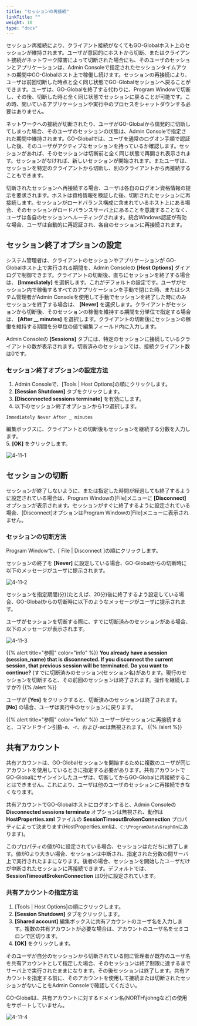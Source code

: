 ```yaml
---
title: "セッションの再接続"
linkTitle: ""
weight: 10
type: "docs"
---
```


セッション再接続により、クライアント接続がなくてもGO-Globalホスト上のセッションが維持されます。ユーザが意図的にホストから切断、またはクライアント接続がネットワーク障害によって切断された場合にも、そのユーザのセッションとアプリケーションは、Admin Consoleで指定されたセッションタイムアウトの期間中GO-Globalホスト上で稼働し続けます。セッションの再接続により、ユーザは前回切断した時点と全く同じ状態でGO-Globalセッションへ戻ることができます。ユーザは、GO-Globalを終了する代わりに、Program Windowで切断し、その後、切断した時と全く同じ状態でセッションに戻ることが可能です。この時、開いているアプリケーションや実行中のプロセスをシャットダウンする必要はありません｡

ネットワークへの接続が切断されたり、ユーザがGO-Globalから偶発的に切断してしまった場合、そのユーザのセッションの状態は、Admin Consoleで指定された期間中維持されます。GO-Globalでは、ユーザを通常のログオン手順で認証した後、そのユーザがアクティブなセッションを持っているか確認します。セッションがあれば、そのセッションは切断前と全く同じ状態で再開され表示されます。セッションがなければ、新しいセッションが開始されます。またユーザは、セッションを特定のクライアントから切断し、別のクライアントから再接続することもできます。

切断されたセッションへ再接続する場合、ユーザは各自のログオン資格情報の提示を要求されます。ホストは資格情報を検証した後、切断されたセッションに再接続します。セッションがロードバランス構成に含まれているホスト上にある場合、そのセッションがロードバランスサーバ上にあることを意識することなく、ユーザは各自のセッションへルーティングされます。統合Windows認証が有効な場合、ユーザは自動的に再認証され、各自のセッションに再接続されます。

## セッション終了オプションの設定

システム管理者は、クライアントのセッションやアプリケーションが GO-Globalホスト上で実行される期間を、Admin Consoleの **[Host Options]** ダイアログで制御できます。クライアントの切断後、直ちにセッションを終了する場合は、 **[Immediately]** を選択します。これがデフォルトの設定です。ユーザがセッション内で稼働するすべてのアプリケーションを手動で閉じた時、またはシステム管理者がAdmin Consoleを使用して手動でセッションを終了した時にのみセッションを終了する場合は、 **[Never]** を選択します。クライアントがセッションから切断後、そのセッションの稼働を維持する期間を分単位で指定する場合は、 **[After __ minutes]** を選択します。クライアントの切断後にセッションの稼働を維持する期間を分単位の値で編集フィールド内に入力します。

Admin Consoleの **[Sessions]** タブには、特定のセッションに接続しているクライアントの数が表示されます。切断済みのセッションでは、接続クライアント数は0です。

### セッション終了オプションの設定方法

1. Admin Consoleで、[Tools |  Host Options]の順にクリックします。
2. **[Session Shutdown]** タブをクリックします。
3. **[Disconnected sessions terminate]** を有効にします。
4. 以下のセッション終了オプションから1つ選択します。

```
Immediately Never After _ minutes
```

編集ボックスに、クライアントとの切断後もセッションを継続する分数を入力します。<br>
5. **[OK]** をクリックします。

![4-11-1](/img/4-11-1.png) 

## セッションの切断

セッションが終了しないように、または指定した時間が経過しても終了するように設定されている場合は、Program Windowの[File]メニューに **[Disconnect]** オプションが表示されます。セッションがすぐに終了するように設定されている場合、[Disconnect]オプションはProgram Windowの[File]メニューに表示されません。

### セッションの切断方法

Program Windowで、[ File | Disconnect ]の順にクリックします。

セッションの終了を **[Never]** に設定している場合、GO-Globalからの切断時に以下のメッセージがユーザに提示されます。

![4-11-2](/img/4-11-2.png) 

セッションを指定期間(分)(たとえば、20分)後に終了するよう設定している場合、GO-Globalからの切断時に以下のようなメッセージがユーザに提示されます。

ユーザがセッションを切断する際に、すでに切断済みのセッションがある場合、以下のメッセージが表示されます。

![4-11-3](/img/4-11-3.png) 

{{% alert title="参照" color="info" %}}
**You already have a session (session_name) that is disconnected. If you disconnect the current session, that previous session will be terminated. Do you want to continue?** (すでに切断済みのセッション(セッション名)があります。現行のセッションを切断すると、その前回のセッションは終了されます。操作を継続しますか?)
{{% /alert %}}

ユーザが **[Yes]** をクリックすると、切断済みのセッションは終了されます。 **[No]** の場合、ユーザは実行中のセッションに戻ります。

{{% alert title="参照" color="info" %}}
ユーザーがセッションに再接続すると、コマンドライン引数-a、-r、および-acは無視されます。
{{% /alert %}}

## 共有アカウント

共有アカウントは、GO-Globalセッションを開始するために複数のユーザが同じアカウントを使用しているときに指定する必要があります。共有アカウントでGO-Globalにサインインしたユーザは、切断してからGO-Globalに再接続することはできません。これにより、ユーザは他のユーザのセッションに再接続できなくなります。

共有アカウントでGO-Globalホストにログオンすると、Admin Consoleの **Disconnected sessions terminate** オプションは無視され、動作は **HostProperties.xml** ファイルの **SessionTimeoutBrokenConnection** プロパティによって決まります(HostProperties.xmlは、`C:\ProgramData\GraphOn`にあります)。

このプロパティの値が0に設定されている場合、セッションはただちに終了します。値が0より大きい場合、セッションは中断され、指定された分数の間サーバ上で実行されたままになります。後者の場合、セッションを開始したユーザだけが中断されたセッションに再接続できます。デフォルトでは、 **SessionTimeoutBrokenConnection** は0分に設定されています。

### 共有アカウントの指定方法

1. [Tools | Host Options]の順にクリックします。
2. **[Session Shutdown]** タブをクリックします。
3. **[Shared account]** 編集ボックスに共有アカウントのユーザ名を入力します。複数の共有アカウントが必要な場合は、アカウントのユーザ名をセミコロンで区切ります。
4. **[OK]** をクリックします。

そのユーザが自分のセッションから切断されている間に管理者が既存のユーザ名を共有アカウントとして指定した場合、そのセッションは終了制限に達するまでサーバ上で実行されたままになります。その後セッションは終了します。共有アカウントを指定する前に、そのアカウントを使用して接続または切断されたセッションがないことをAdmin Consoleで確認してください。

GO-Globalは、共有アカウントに対するドメイン名(NORTH\johngなど)の使用をサポートしていません。

![4-11-4](/img/4-11-4.png)